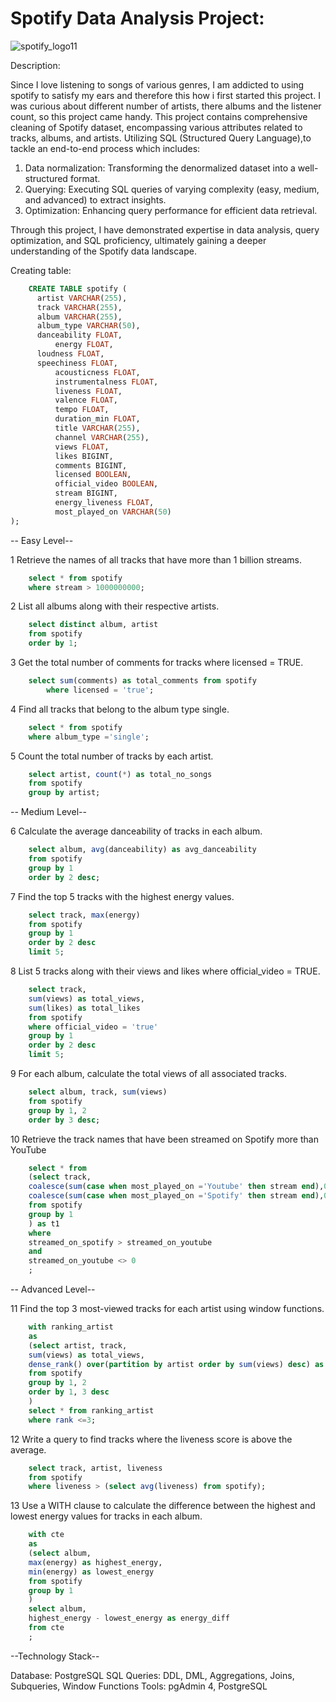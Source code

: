 # Spotify Data Analysis Project:

![spotify_logo11](https://github.com/user-attachments/assets/731be678-ebec-4ee0-aac0-8090d7baffbf)

Description: 

Since I love listening to songs of various genres, I am addicted to using spotify to satisfy my ears and therefore this how i first started this project. I was curious about different number of artists, there albums and the listener count, so this project came handy. This project contains comprehensive cleaning of Spotify dataset, encompassing various attributes related to tracks, albums, and artists. Utilizing SQL (Structured Query Language),to tackle an end-to-end process which includes:

1. Data normalization: Transforming the denormalized dataset into a well-structured format.
2. Querying: Executing SQL queries of varying complexity (easy, medium, and advanced) to extract insights.
3. Optimization: Enhancing query performance for efficient data retrieval.


Through this project, I have demonstrated expertise in data analysis, query optimization, and SQL proficiency, ultimately gaining a deeper understanding of the Spotify data landscape.

Creating table:

```sql
    CREATE TABLE spotify (
  	  artist VARCHAR(255),
  	  track VARCHAR(255),
  	  album VARCHAR(255),
  	  album_type VARCHAR(50),
	  danceability FLOAT,
          energy FLOAT,
 	  loudness FLOAT,
	  speechiness FLOAT,
          acousticness FLOAT,
          instrumentalness FLOAT,
          liveness FLOAT,
          valence FLOAT,
          tempo FLOAT,
          duration_min FLOAT,
          title VARCHAR(255),
          channel VARCHAR(255),
          views FLOAT,
          likes BIGINT,
          comments BIGINT,
          licensed BOOLEAN,
          official_video BOOLEAN,
          stream BIGINT,
          energy_liveness FLOAT,
          most_played_on VARCHAR(50)
);

```


-- Easy Level--

1 Retrieve the names of all tracks that have more than 1 billion streams.
```sql
	select * from spotify
	where stream > 1000000000;
```
2 List all albums along with their respective artists.
```sql
	select distinct album, artist
	from spotify 
	order by 1;
```
3 Get the total number of comments for tracks where licensed = TRUE.
```sql
	select sum(comments) as total_comments from spotify
        where licensed = 'true';
```
 4 Find all tracks that belong to the album type single.
```sql
	select * from spotify
	where album_type ='single';
```
5 Count the total number of tracks by each artist.
```sql
	select artist, count(*) as total_no_songs
	from spotify
	group by artist; 
```
-- Medium Level--

 6 Calculate the average danceability of tracks in each album.
```sql
	select album, avg(danceability) as avg_danceability 
	from spotify
	group by 1
	order by 2 desc;
```	
7 Find the top 5 tracks with the highest energy values.
```sql
	select track, max(energy)
	from spotify
	group by 1
	order by 2 desc
	limit 5;
```
8 List 5 tracks along with their views and likes where official_video = TRUE.
```sql
	select track, 
	sum(views) as total_views,
	sum(likes) as total_likes
	from spotify
	where official_video = 'true'
	group by 1
	order by 2 desc
	limit 5;
```	

9 For each album, calculate the total views of all associated tracks.
```sql
	select album, track, sum(views)
	from spotify
	group by 1, 2
	order by 3 desc;
```
10 Retrieve the track names that have been streamed on Spotify more than YouTube
```sql
	select * from
	(select track, 
	coalesce(sum(case when most_played_on ='Youtube' then stream end),0) as streamed_on_youtube,
	coalesce(sum(case when most_played_on ='Spotify' then stream end),0) as streamed_on_spotify
	from spotify
	group by 1
	) as t1
	where 
	streamed_on_spotify > streamed_on_youtube
	and 
	streamed_on_youtube <> 0
	;
```

-- Advanced Level--

11 Find the top 3 most-viewed tracks for each artist using window functions.
```sql
	with ranking_artist
	as
	(select artist, track, 
	sum(views) as total_views,
	dense_rank() over(partition by artist order by sum(views) desc) as rank
	from spotify
	group by 1, 2
	order by 1, 3 desc
	)
	select * from ranking_artist
	where rank <=3;
```
12 Write a query to find tracks where the liveness score is above the average.
```sql
	select track, artist, liveness
	from spotify
	where liveness > (select avg(liveness) from spotify);
```
13 Use a WITH clause to calculate the difference between the highest and lowest energy values for tracks in each album.
```sql
	with cte
	as
	(select album,
	max(energy) as highest_energy,
	min(energy) as lowest_energy
	from spotify
	group by 1
	)
	select album,
	highest_energy - lowest_energy as energy_diff
	from cte
	;

```
--Technology Stack--

Database: PostgreSQL
SQL Queries: DDL, DML, Aggregations, Joins, Subqueries, Window Functions
Tools: pgAdmin 4, PostgreSQL 





